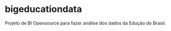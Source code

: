 bigeducationdata
================

Projeto de BI Opensource para fazer análise dos dados da Edução do Brasil.
